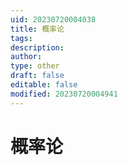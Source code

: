 ```yaml
---
uid: 20230720004038
title: 概率论
tags: 
description: 
author: 
type: other
draft: false
editable: false
modified: 20230720004941
---
```


# 概率论